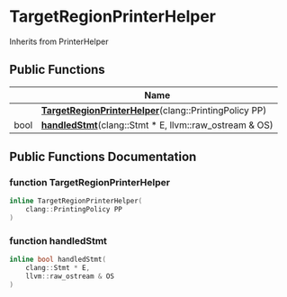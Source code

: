 # TargetRegionPrinterHelper





Inherits from PrinterHelper

## Public Functions

|                | Name           |
| -------------- | -------------- |
| | **[TargetRegionPrinterHelper](../Classes/classTargetRegionPrinterHelper.md#function-targetregionprinterhelper)**(clang::PrintingPolicy PP) |
| bool | **[handledStmt](../Classes/classTargetRegionPrinterHelper.md#function-handledstmt)**(clang::Stmt * E, llvm::raw_ostream & OS) |

## Public Functions Documentation

### function TargetRegionPrinterHelper

```cpp
inline TargetRegionPrinterHelper(
    clang::PrintingPolicy PP
)
```


### function handledStmt

```cpp
inline bool handledStmt(
    clang::Stmt * E,
    llvm::raw_ostream & OS
)
```


